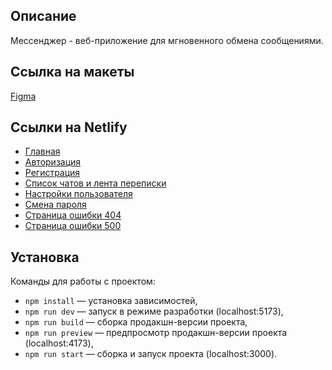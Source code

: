 ## Описание

Мессенджер - веб-приложение для мгновенного обмена сообщениями.

## Ссылка на макеты

[Figma](https://www.figma.com/file/Z693HhFeVQUN9lh6XXZaEQ/Messenger?type=design&node-id=0-1&mode=design)

## Ссылки на Netlify

- [Главная](https://lustrous-parfait-a8a0b4.netlify.app/)
- [Авторизация](https://lustrous-parfait-a8a0b4.netlify.app/login)
- [Регистрация](https://lustrous-parfait-a8a0b4.netlify.app/signup)
- [Список чатов и лента переписки](https://lustrous-parfait-a8a0b4.netlify.app/chats)
- [Настройки пользователя](https://lustrous-parfait-a8a0b4.netlify.app/profile)
- [Смена пароля](https://lustrous-parfait-a8a0b4.netlify.app/change-password)
- [Страница ошибки 404](https://lustrous-parfait-a8a0b4.netlify.app/error404)
- [Страница ошибки 500](https://lustrous-parfait-a8a0b4.netlify.app/error500)

## Установка

Команды для работы с проектом:

- `npm install` — установка зависимостей,
- `npm run dev` — запуск в режиме разработки (localhost:5173),
- `npm run build` — сборка продакшн-версии проекта,
- `npm run preview` — предпросмотр продакшн-версии проекта (localhost:4173),
- `npm run start` — сборка и запуск проекта (localhost:3000).
